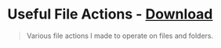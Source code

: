 # Useful File Actions - [Download](https://github.com/nikitavoloboev/small-workflows/blob/master/file-actions/Useful%20file%20actions.alfredworkflow?raw=true)
> Various file actions I made to operate on files and folders.